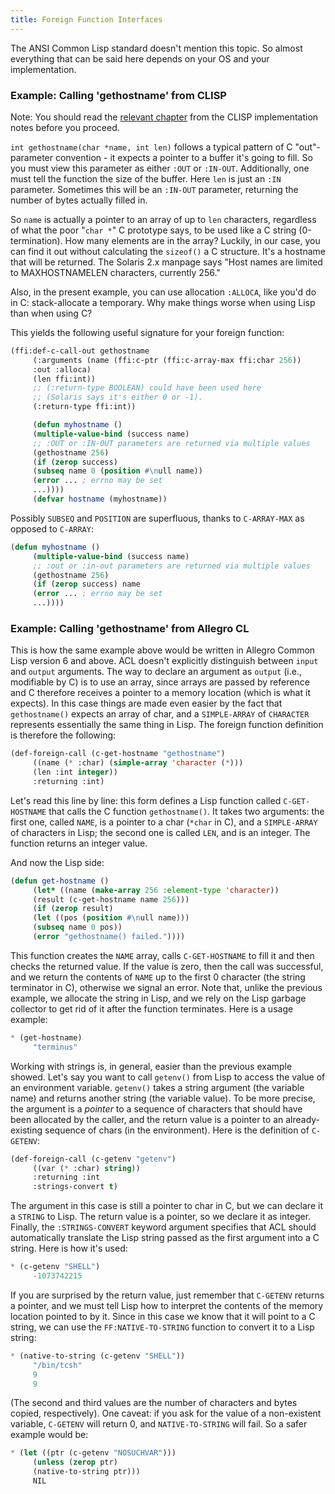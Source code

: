 ```yaml
---
title: Foreign Function Interfaces
---
```


The ANSI Common Lisp standard doesn't mention this topic. So almost everything that can be said here depends on your OS and your implementation.

<a name="clisp-gethost"></a>

### Example: Calling 'gethostname' from CLISP

Note: You should read the [relevant chapter](http://clisp.sourceforge.net/impnotes.html#dffi) from the CLISP implementation notes before you proceed.

`int gethostname(char *name, int len)` follows a typical pattern of C "out"-parameter convention - it expects a pointer to a buffer it's going to fill. So you must view this parameter as either `:OUT` or `:IN-OUT`. Additionally, one must tell the function the size of the buffer. Here `len` is just an `:IN` parameter. Sometimes this will be an `:IN-OUT` parameter, returning the number of bytes actually filled in.

So `name` is actually a pointer to an array of up to `len` characters, regardless of what the poor "`char *`" C prototype says, to be used like a C string (0-termination). How many elements are in the array? Luckily, in our case, you can find it out without calculating the `sizeof()` a C structure. It's a hostname that will be returned. The Solaris 2.x manpage says "Host names are limited to MAXHOSTNAMELEN characters, currently 256."

Also, in the present example, you can use allocation `:ALLOCA`, like you'd do in C: stack-allocate a temporary. Why make things worse when using Lisp than when using C?

This yields the following useful signature for your foreign function:

~~~lisp
(ffi:def-c-call-out gethostname
     (:arguments (name (ffi:c-ptr (ffi:c-array-max ffi:char 256))
     :out :alloca)
     (len ffi:int))
     ;; (:return-type BOOLEAN) could have been used here
     ;; (Solaris says it's either 0 or -1).
     (:return-type ffi:int))

     (defun myhostname ()
     (multiple-value-bind (success name)
     ;; :OUT or :IN-OUT parameters are returned via multiple values
     (gethostname 256)
     (if (zerop success)
     (subseq name 0 (position #\null name))
     (error ... ; errno may be set
     ...))))
     (defvar hostname (myhostname))
~~~

Possibly `SUBSEQ` and `POSITION` are superfluous, thanks to `C-ARRAY-MAX` as opposed to `C-ARRAY`:

~~~lisp
(defun myhostname ()
     (multiple-value-bind (success name)
     ;; :out or :in-out parameters are returned via multiple values
     (gethostname 256)
     (if (zerop success) name
     (error ... ; errno may be set
     ...))))
~~~

<a name="alisp-gethost"></a>

### Example: Calling 'gethostname' from Allegro CL

This is how the same example above would be written in Allegro Common Lisp version 6 and above. ACL doesn't explicitly distinguish between `input` and `output` arguments. The way to declare an argument as `output` (i.e., modifiable by C) is to use an array, since arrays are passed by reference and C therefore receives a pointer to a memory location (which is what it expects). In this case things are made even easier by the fact that `gethostname()` expects an array of char, and a `SIMPLE-ARRAY` of `CHARACTER` represents essentially the same thing in Lisp. The foreign function definition is therefore the following:

~~~lisp
(def-foreign-call (c-get-hostname "gethostname")
     ((name (* :char) (simple-array 'character (*)))
     (len :int integer))
     :returning :int)
~~~

Let's read this line by line: this form defines a Lisp function called `C-GET-HOSTNAME` that calls the C function `gethostname()`. It takes two arguments: the first one, called `NAME`, is a pointer to a char (`*char` in C), and a `SIMPLE-ARRAY` of characters in Lisp; the second one is called `LEN`, and is an integer. The function returns an integer value.

And now the Lisp side:

~~~lisp
(defun get-hostname ()
     (let* ((name (make-array 256 :element-type 'character))
     (result (c-get-hostname name 256)))
     (if (zerop result)
     (let ((pos (position #\null name)))
     (subseq name 0 pos))
     (error "gethostname() failed."))))
~~~

This function creates the `NAME` array, calls `C-GET-HOSTNAME` to fill it and then checks the returned value. If the value is zero, then the call was successful, and we return the contents of `NAME` up to the first 0 character (the string terminator in C), otherwise we signal an error. Note that, unlike the previous example, we allocate the string in Lisp, and we rely on the Lisp garbage collector to get rid of it after the function terminates. Here is a usage example:

~~~lisp
* (get-hostname)
     "terminus"
~~~

Working with strings is, in general, easier than the previous example showed. Let's say you want to call `getenv()` from Lisp to access the value of an environment variable. `getenv()` takes a string argument (the variable name) and returns another string (the variable value). To be more precise, the argument is a _pointer_ to a sequence of characters that should have been allocated by the caller, and the return value is a pointer to an already-existing sequence of chars (in the environment). Here is the definition of `C-GETENV`:

~~~lisp
(def-foreign-call (c-getenv "getenv")
     ((var (* :char) string))
     :returning :int
     :strings-convert t)
~~~

The argument in this case is still a pointer to char in C, but we can declare it a `STRING` to Lisp. The return value is a pointer, so we declare it as integer. Finally, the `:STRINGS-CONVERT` keyword argument specifies that ACL should automatically translate the Lisp string passed as the first argument into a C string. Here is how it's used:

~~~lisp
* (c-getenv "SHELL")
     -1073742215
~~~

If you are surprised by the return value, just remember that `C-GETENV` returns a pointer, and we must tell Lisp how to interpret the contents of the memory location pointed to by it. Since in this case we know that it will point to a C string, we can use the `FF:NATIVE-TO-STRING` function to convert it to a Lisp string:

~~~lisp
* (native-to-string (c-getenv "SHELL"))
     "/bin/tcsh"
     9
     9
~~~

(The second and third values are the number of characters and bytes copied, respectively). One caveat: if you ask for the value of a non-existent variable, `C-GETENV` will return 0, and `NATIVE-TO-STRING` will fail. So a safer example would be:

~~~lisp
* (let ((ptr (c-getenv "NOSUCHVAR")))
     (unless (zerop ptr)
     (native-to-string ptr)))
     NIL
~~~
